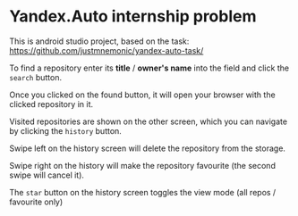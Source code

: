 # Yandex.Auto internship problem


This is android studio project, based on the task: https://github.com/justmnemonic/yandex-auto-task/

To find a repository enter its **title** / **owner's name** into the field and click the `search` button.

Once you clicked on the found button, it will open your browser with the clicked repository in it.

Visited repositories are shown on the other screen, which you can navigate by clicking the `history` button.

Swipe left on the history screen will delete the repository from the storage.

Swipe right on the history will make the repository favourite (the second swipe will cancel it).

The `star` button on the history screen toggles the view mode (all repos / favourite only)
